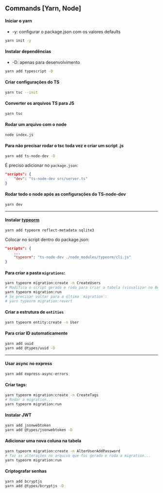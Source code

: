 ## Commands [Yarn, Node]

#### Iniciar o yarn 

- -y: configurar o package.json com os valores defaults

``` bash 
yarn init -y
```

#### Instalar dependências 

- -D: apenas para desenvolvimento 

``` bash 
yarn add typescript -D
``` 

#### Criar configurações do TS

``` bash 
yarn tsc --init
```

#### Converter os arquivos TS para JS

``` bash 
yarn tsc
```

#### Rodar um arquivo com o node

``` bash 
node index.js
```

#### Para não precisar rodar o tsc toda vez e criar um script .js

``` bash 
yarn add ts-node-dev -D
```

É preciso adicionar no `package.json`: 

``` json
"scripts": {
    "dev": "ts-node-dev src/server.ts"
}
```

#### Rodar todo o node após as configurações do TS-node-dev

``` bash 
yarn dev
```

---

#### Instalar [typeorm](https://typeorm.io/)  

``` bash 
yarn add typeorm reflect-metadata sqlite3
```

Colocar no script dentro do package.json: 

``` json
"scripts": {
    ...
    "typeorm": "ts-node-dev ./node_modules/typeorm/cli.js"
}
```

#### Para criar a pasta `migrations`: 

``` bash 
yarn typeorm migration:create -n CreateUsers
# Modifica o script gerado e roda para criar a tabela (visualizar no Beekeeper): 
yarn typeorm migration:run 
# Se precisar voltar para a última `migration`: 
# yarn typeorm migration:revert 
```

#### Criar a estrutura de `entities`

``` bash 
yarn typeorm entity:create -n User
```

#### Para criar ID automaticamente

``` bash 
yarn add uuid 
yarn add @types/uuid -D
```

---

#### Usar async no express

``` bash 
yarn add express-async-errors
```  

#### Criar tags: 
``` bash 
yarn typeorm migration:create -n CreateTags
# Rodar a migration...
yarn typeorm migration:run
``` 

#### Instalar JWT 

``` bash
yarn add jsonwebtoken
yarn add @types/jsonwebtoken -D
```

#### Adicionar uma nova coluna na tabela

``` bash
yarn typeorm migration:create -n AlterUserAddPassword
# faz as alterações no arquivo que foi gerado e roda a migration...
yarn typeorm migration:run
```

#### Criptografar senhas
``` bash
yarn add bcryptjs
yarn add @types/bcryptjs -D
```


